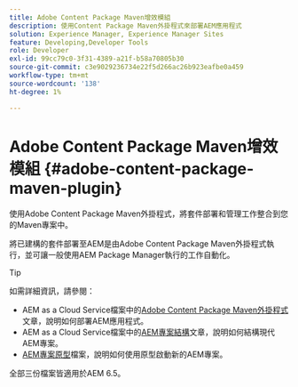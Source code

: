 ```yaml
---
title: Adobe Content Package Maven增效模組
description: 使用Content Package Maven外掛程式來部署AEM應用程式
solution: Experience Manager, Experience Manager Sites
feature: Developing,Developer Tools
role: Developer
exl-id: 99cc79c0-3f31-4389-a21f-b58a70805b30
source-git-commit: c3e9029236734e22f5d266ac26b923eafbe0a459
workflow-type: tm+mt
source-wordcount: '138'
ht-degree: 1%

---
```


# Adobe Content Package Maven增效模組 {#adobe-content-package-maven-plugin}

使用Adobe Content Package Maven外掛程式，將套件部署和管理工作整合到您的Maven專案中。

將已建構的套件部署至AEM是由Adobe Content Package Maven外掛程式執行，並可讓一般使用AEM Package Manager執行的工作自動化。

>[!TIP]
>
>如需詳細資訊，請參閱：
>
>* AEM as a Cloud Service檔案中的[Adobe Content Package Maven外掛程式](https://experienceleague.adobe.com/docs/experience-manager-cloud-service/implementing/developer-tools/maven-plugin.html#developer-tools)文章，說明如何部署AEM應用程式。
>* AEM as a Cloud Service檔案中的[AEM專案結構](https://experienceleague.adobe.com/docs/experience-manager-cloud-service/implementing/developing/aem-project-content-package-structure.html)文章，說明如何結構現代AEM專案。
>* [AEM專案原型](https://experienceleague.adobe.com/docs/experience-manager-core-components/using/developing/archetype/overview.html)檔案，說明如何使用原型啟動新的AEM專案。
>
>全部三份檔案皆適用於AEM 6.5。
